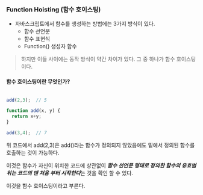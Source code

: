 
### Function Hoisting (함수 호이스팅)

+ 자바스크립트에서 함수를 생성하는 방법에는 3가지 방식이 있다.
  - 함수 선언문
  - 함수 표현식
  - Function() 생성자 함수

> 하지만 이들 사이에는 동작 방식이 약간 차이가 있다. 그 중 하나가 함수 호이스팅이다.

#### 함수 호이스팅이란 무엇인가?

```javascript

add(2,3);  // 5

function add(x, y) {
  return x+y;
}

add(3,4);  // 7
```

위 코드에서 add(2,3)은 add()라는 함수가 정의되지 않았음에도 밑에서 정의된 함수를 호출하는 것이 가능하다.

이것은 함수가 자신이 위치한 코드에 상관없이 ***함수 선언문 형태로 정의한 함수의 유효범위는 코드의 맨 처음 부터 시작한다***는 것을 확인 할 수 있다.

이것을 함수 호이스팅이라고 부른다.
